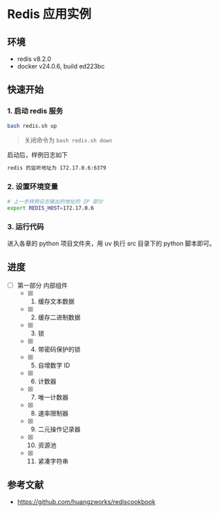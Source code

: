 # Redis 应用实例

## 环境
- redis v8.2.0
- docker v24.0.6, build ed223bc

## 快速开始
### 1. 启动 redis 服务
```bash
bash redis.sh up
```

> 关闭命令为 `bash redis.sh down`

启动后，样例日志如下
```bash
redis 的监听地址为 172.17.0.6:6379
```

### 2. 设置环境变量
```bash
# 上一步样例日志输出的地址的 IP 部分
export REDIS_HOST=172.17.0.6
```

### 3. 运行代码
进入各章的 python 项目文件夹，用 uv 执行 src 目录下的 python 脚本即可。

## 进度
- [ ] 第一部分 内部组件
  - [x] 01. 缓存文本数据
  - [x] 02. 缓存二进制数据
  - [x] 03. 锁
  - [x] 04. 带密码保护的锁
  - [x] 05. 自增数字 ID
  - [x] 06. 计数器
  - [x] 07. 唯一计数器
  - [x] 08. 速率限制器
  - [x] 09. 二元操作记录器
  - [x] 10. 资源池
  - [x] 11. 紧凑字符串

## 参考文献
- https://github.com/huangzworks/rediscookbook

